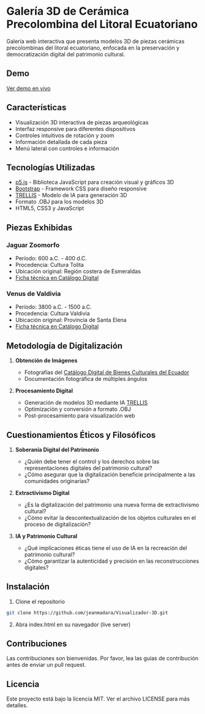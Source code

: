 # Galería 3D de Cerámica Precolombina del Litoral Ecuatoriano

Galería web interactiva que presenta modelos 3D de piezas cerámicas precolombinas del litoral ecuatoriano, enfocada en la preservación y democratización digital del patrimonio cultural.

## Demo
[Ver demo en vivo](https://jeanmadara.github.io/Visualizador-3D/)

## Características

- Visualización 3D interactiva de piezas arqueológicas
- Interfaz responsive para diferentes dispositivos
- Controles intuitivos de rotación y zoom
- Información detallada de cada pieza
- Menú lateral con controles e información

## Tecnologías Utilizadas

- [p5.js](https://p5js.org/) - Biblioteca JavaScript para creación visual y gráficos 3D
- [Bootstrap](https://getbootstrap.com/) - Framework CSS para diseño responsive
- [TRELLIS](https://trellis3d.github.io/) - Modelo de IA para generación 3D
- Formato .OBJ para los modelos 3D
- HTML5, CSS3 y JavaScript

## Piezas Exhibidas

### Jaguar Zoomorfo 
- Período: 600 a.C. - 400 d.C.
- Procedencia: Cultura Tolita
- Ubicación original: Región costera de Esmeraldas
- [Ficha técnica en Catálogo Digital](https://portalcultural.culturaypatrimonio.gob.ec/cbc_report/web/views/consultaBien2.php)

### Venus de Valdivia
- Período: 3800 a.C. - 1500 a.C.
- Procedencia: Cultura Valdivia
- Ubicación original: Provincia de Santa Elena
- [Ficha técnica en Catálogo Digital](https://portalcultural.culturaypatrimonio.gob.ec/cbc_report/web/views/consultaBien2.php)

## Metodología de Digitalización

1. **Obtención de Imágenes**
   - Fotografías del [Catálogo Digital de Bienes Culturales del Ecuador](https://portalcultural.culturaypatrimonio.gob.ec/cbc_report/web/views/consultaBien2.php)
   - Documentación fotográfica de múltiples ángulos

2. **Procesamiento Digital**
   - Generación de modelos 3D mediante IA [TRELLIS](https://huggingface.co/spaces/JeffreyXiang/TRELLIS)
   - Optimización y conversión a formato .OBJ
   - Post-procesamiento para visualización web

## Cuestionamientos Éticos y Filosóficos

1. **Soberanía Digital del Patrimonio**
   - ¿Quién debe tener el control y los derechos sobre las representaciones digitales del patrimonio cultural?
   - ¿Cómo asegurar que la digitalización beneficie principalmente a las comunidades originarias?

2. **Extractivismo Digital**
   - ¿Es la digitalización del patrimonio una nueva forma de extractivismo cultural?
   - ¿Cómo evitar la descontextualización de los objetos culturales en el proceso de digitalización?

3. **IA y Patrimonio Cultural**
   - ¿Qué implicaciones éticas tiene el uso de IA en la recreación del patrimonio cultural?
   - ¿Cómo garantizar la autenticidad y precisión en las reconstrucciones digitales?

## Instalación

1. Clone el repositorio
```bash
git clone https://github.com/jeanmadara/Visualizador-3D.git
```

2. Abra index.html en su navegador (live server) 

## Contribuciones

Las contribuciones son bienvenidas. Por favor, lea las guías de contribución antes de enviar un pull request.

## Licencia

Este proyecto está bajo la licencia MIT. Ver el archivo LICENSE para más detalles.
